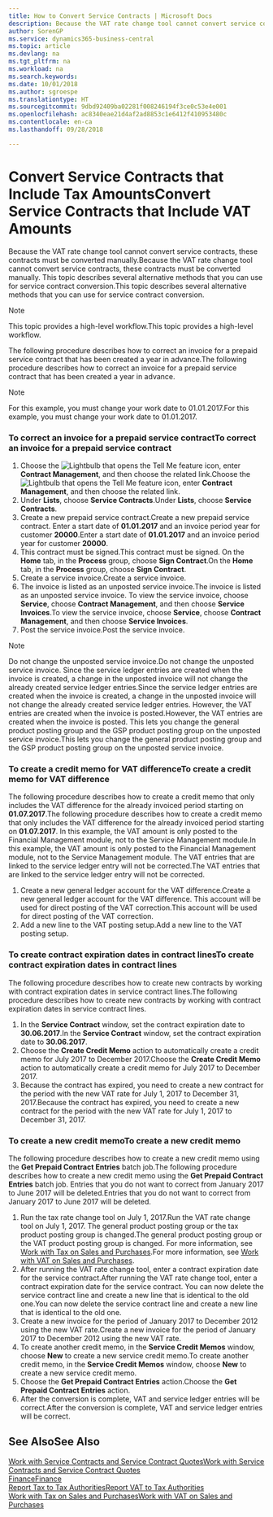 ```yaml
---
title: How to Convert Service Contracts | Microsoft Docs
description: Because the VAT rate change tool cannot convert service contracts, these contracts must be converted manually. This topic describes several alternative methods that you can use for service contract conversion.
author: SorenGP
ms.service: dynamics365-business-central
ms.topic: article
ms.devlang: na
ms.tgt_pltfrm: na
ms.workload: na
ms.search.keywords: 
ms.date: 10/01/2018
ms.author: sgroespe
ms.translationtype: HT
ms.sourcegitcommit: 9dbd92409ba02281f008246194f3ce0c53e4e001
ms.openlocfilehash: ac8340eae21d4af2ad8853c1e6412f410953480c
ms.contentlocale: en-ca
ms.lasthandoff: 09/28/2018

---
```

# <a name="convert-service-contracts-that-include-vat-amounts"></a><span data-ttu-id="fed14-104">Convert Service Contracts that Include Tax Amounts</span><span class="sxs-lookup"><span data-stu-id="fed14-104">Convert Service Contracts that Include VAT Amounts</span></span>
<span data-ttu-id="fed14-105">Because the VAT rate change tool cannot convert service contracts, these contracts must be converted manually.</span><span class="sxs-lookup"><span data-stu-id="fed14-105">Because the VAT rate change tool cannot convert service contracts, these contracts must be converted manually.</span></span> <span data-ttu-id="fed14-106">This topic describes several alternative methods that you can use for service contract conversion.</span><span class="sxs-lookup"><span data-stu-id="fed14-106">This topic describes several alternative methods that you can use for service contract conversion.</span></span>  

> [!NOTE]  
>  <span data-ttu-id="fed14-107">This topic provides a high-level workflow.</span><span class="sxs-lookup"><span data-stu-id="fed14-107">This topic provides a high-level workflow.</span></span>  

 <span data-ttu-id="fed14-108">The following procedure describes how to correct an invoice for a prepaid service contract that has been created a year in advance.</span><span class="sxs-lookup"><span data-stu-id="fed14-108">The following procedure describes how to correct an invoice for a prepaid service contract that has been created a year in advance.</span></span>  

> [!NOTE]  
>  <span data-ttu-id="fed14-109">For this example, you must change your work date to 01.01.2017.</span><span class="sxs-lookup"><span data-stu-id="fed14-109">For this example, you must change your work date to 01.01.2017.</span></span>  

### <a name="to-correct-an-invoice-for-a-prepaid-service-contract"></a><span data-ttu-id="fed14-110">To correct an invoice for a prepaid service contract</span><span class="sxs-lookup"><span data-stu-id="fed14-110">To correct an invoice for a prepaid service contract</span></span>  
1. <span data-ttu-id="fed14-111">Choose the ![Lightbulb that opens the Tell Me feature](media/ui-search/search_small.png "Tell me what you want to do") icon, enter **Contract Management**, and then choose the related link.</span><span class="sxs-lookup"><span data-stu-id="fed14-111">Choose the ![Lightbulb that opens the Tell Me feature](media/ui-search/search_small.png "Tell me what you want to do") icon, enter **Contract Management**, and then choose the related link.</span></span>  
2. <span data-ttu-id="fed14-112">Under **Lists**, choose **Service Contracts**.</span><span class="sxs-lookup"><span data-stu-id="fed14-112">Under **Lists**, choose **Service Contracts**.</span></span>  
3. <span data-ttu-id="fed14-113">Create a new prepaid service contract.</span><span class="sxs-lookup"><span data-stu-id="fed14-113">Create a new prepaid service contract.</span></span> <span data-ttu-id="fed14-114">Enter a start date of **01.01.2017** and an invoice period year for customer **20000**.</span><span class="sxs-lookup"><span data-stu-id="fed14-114">Enter a start date of **01.01.2017** and an invoice period year for customer **20000**.</span></span>  
4. <span data-ttu-id="fed14-115">This contract must be signed.</span><span class="sxs-lookup"><span data-stu-id="fed14-115">This contract must be signed.</span></span> <span data-ttu-id="fed14-116">On the **Home** tab, in the **Process** group, choose **Sign Contract**.</span><span class="sxs-lookup"><span data-stu-id="fed14-116">On the **Home** tab, in the **Process** group, choose **Sign Contract**.</span></span>  
5. <span data-ttu-id="fed14-117">Create a service invoice.</span><span class="sxs-lookup"><span data-stu-id="fed14-117">Create a service invoice.</span></span>
6. <span data-ttu-id="fed14-118">The invoice is listed as an unposted service invoice.</span><span class="sxs-lookup"><span data-stu-id="fed14-118">The invoice is listed as an unposted service invoice.</span></span> <span data-ttu-id="fed14-119">To view the service invoice, choose **Service**, choose **Contract Management**, and then choose **Service Invoices**.</span><span class="sxs-lookup"><span data-stu-id="fed14-119">To view the service invoice, choose **Service**, choose **Contract Management**, and then choose **Service Invoices**.</span></span>  
7. <span data-ttu-id="fed14-120">Post the service invoice.</span><span class="sxs-lookup"><span data-stu-id="fed14-120">Post the service invoice.</span></span>  

> [!NOTE]  
>  <span data-ttu-id="fed14-121">Do not change the unposted service invoice.</span><span class="sxs-lookup"><span data-stu-id="fed14-121">Do not change the unposted service invoice.</span></span> <span data-ttu-id="fed14-122">Since the service ledger entries are created when the invoice is created, a change in the unposted invoice will not change the already created service ledger entries.</span><span class="sxs-lookup"><span data-stu-id="fed14-122">Since the service ledger entries are created when the invoice is created, a change in the unposted invoice will not change the already created service ledger entries.</span></span> <span data-ttu-id="fed14-123">However, the VAT entries are created when the invoice is posted.</span><span class="sxs-lookup"><span data-stu-id="fed14-123">However, the VAT entries are created when the invoice is posted.</span></span> <span data-ttu-id="fed14-124">This lets you change the general product posting group and the GSP product posting group on the unposted service invoice.</span><span class="sxs-lookup"><span data-stu-id="fed14-124">This lets you change the general product posting group and the GSP product posting group on the unposted service invoice.</span></span>  

### <a name="to-create-a-credit-memo-for-vat-difference"></a><span data-ttu-id="fed14-125">To create a credit memo for VAT difference</span><span class="sxs-lookup"><span data-stu-id="fed14-125">To create a credit memo for VAT difference</span></span>  
<span data-ttu-id="fed14-126">The following procedure describes how to create a credit memo that only includes the VAT difference for the already invoiced period starting on **01.07.2017**.</span><span class="sxs-lookup"><span data-stu-id="fed14-126">The following procedure describes how to create a credit memo that only includes the VAT difference for the already invoiced period starting on **01.07.2017**.</span></span> <span data-ttu-id="fed14-127">In this example, the VAT amount is only posted to the Financial Management module, not to the Service Management module.</span><span class="sxs-lookup"><span data-stu-id="fed14-127">In this example, the VAT amount is only posted to the Financial Management module, not to the Service Management module.</span></span> <span data-ttu-id="fed14-128">The VAT entries that are linked to the service ledger entry will not be corrected.</span><span class="sxs-lookup"><span data-stu-id="fed14-128">The VAT entries that are linked to the service ledger entry will not be corrected.</span></span>  

1. <span data-ttu-id="fed14-129">Create a new general ledger account for the VAT difference.</span><span class="sxs-lookup"><span data-stu-id="fed14-129">Create a new general ledger account for the VAT difference.</span></span> <span data-ttu-id="fed14-130">This account will be used for direct posting of the VAT correction.</span><span class="sxs-lookup"><span data-stu-id="fed14-130">This account will be used for direct posting of the VAT correction.</span></span>  
2. <span data-ttu-id="fed14-131">Add a new line to the VAT posting setup.</span><span class="sxs-lookup"><span data-stu-id="fed14-131">Add a new line to the VAT posting setup.</span></span>  

### <a name="to-create-contract-expiration-dates-in-contract-lines"></a><span data-ttu-id="fed14-132">To create contract expiration dates in contract lines</span><span class="sxs-lookup"><span data-stu-id="fed14-132">To create contract expiration dates in contract lines</span></span>  
<span data-ttu-id="fed14-133">The following procedure describes how to create new contracts by working with contract expiration dates in service contract lines.</span><span class="sxs-lookup"><span data-stu-id="fed14-133">The following procedure describes how to create new contracts by working with contract expiration dates in service contract lines.</span></span>  

1. <span data-ttu-id="fed14-134">In the **Service Contract** window, set the contract expiration date to **30.06.2017**.</span><span class="sxs-lookup"><span data-stu-id="fed14-134">In the **Service Contract** window, set the contract expiration date to **30.06.2017**.</span></span>  
2. <span data-ttu-id="fed14-135">Choose the **Create Credit Memo** action to automatically create a credit memo for July 2017 to December 2017.</span><span class="sxs-lookup"><span data-stu-id="fed14-135">Choose the **Create Credit Memo** action to automatically create a credit memo for July 2017 to December 2017.</span></span>  
3. <span data-ttu-id="fed14-136">Because the contract has expired, you need to create a new contract for the period with the new VAT rate for July 1, 2017 to December 31, 2017.</span><span class="sxs-lookup"><span data-stu-id="fed14-136">Because the contract has expired, you need to create a new contract for the period with the new VAT rate for July 1, 2017 to December 31, 2017.</span></span>  

### <a name="to-create-a-new-credit-memo"></a><span data-ttu-id="fed14-137">To create a new credit memo</span><span class="sxs-lookup"><span data-stu-id="fed14-137">To create a new credit memo</span></span>  
<span data-ttu-id="fed14-138">The following procedure describes how to create a new credit memo using the **Get Prepaid Contract Entries** batch job.</span><span class="sxs-lookup"><span data-stu-id="fed14-138">The following procedure describes how to create a new credit memo using the **Get Prepaid Contract Entries** batch job.</span></span> <span data-ttu-id="fed14-139">Entries that you do not want to correct from January 2017 to June 2017 will be deleted.</span><span class="sxs-lookup"><span data-stu-id="fed14-139">Entries that you do not want to correct from January 2017 to June 2017 will be deleted.</span></span>  

1. <span data-ttu-id="fed14-140">Run the tax rate change tool on July 1, 2017.</span><span class="sxs-lookup"><span data-stu-id="fed14-140">Run the VAT rate change tool on July 1, 2017.</span></span> <span data-ttu-id="fed14-141">The general product posting group or the tax product posting group is changed.</span><span class="sxs-lookup"><span data-stu-id="fed14-141">The general product posting group or the VAT product posting group is changed.</span></span> <span data-ttu-id="fed14-142">For more information, see [Work with Tax on Sales and Purchases](finance-work-with-vat.md).</span><span class="sxs-lookup"><span data-stu-id="fed14-142">For more information, see [Work with VAT on Sales and Purchases](finance-work-with-vat.md).</span></span>  
2. <span data-ttu-id="fed14-143">After running the VAT rate change tool, enter a contract expiration date for the service contract.</span><span class="sxs-lookup"><span data-stu-id="fed14-143">After running the VAT rate change tool, enter a contract expiration date for the service contract.</span></span> <span data-ttu-id="fed14-144">You can now delete the service contract line and create a new line that is identical to the old one.</span><span class="sxs-lookup"><span data-stu-id="fed14-144">You can now delete the service contract line and create a new line that is identical to the old one.</span></span>  
3. <span data-ttu-id="fed14-145">Create a new invoice for the period of January 2017 to December 2012 using the new VAT rate.</span><span class="sxs-lookup"><span data-stu-id="fed14-145">Create a new invoice for the period of January 2017 to December 2012 using the new VAT rate.</span></span>  
4. <span data-ttu-id="fed14-146">To create another credit memo, in the **Service Credit Memos** window, choose **New** to create a new service credit memo.</span><span class="sxs-lookup"><span data-stu-id="fed14-146">To create another credit memo, in the **Service Credit Memos** window, choose **New** to create a new service credit memo.</span></span>  
5. <span data-ttu-id="fed14-147">Choose the **Get Prepaid Contract Entries** action.</span><span class="sxs-lookup"><span data-stu-id="fed14-147">Choose the **Get Prepaid Contract Entries** action.</span></span>  
6. <span data-ttu-id="fed14-148">After the conversion is complete, VAT and service ledger entries will be correct.</span><span class="sxs-lookup"><span data-stu-id="fed14-148">After the conversion is complete, VAT and service ledger entries will be correct.</span></span>  

## <a name="see-also"></a><span data-ttu-id="fed14-149">See Also</span><span class="sxs-lookup"><span data-stu-id="fed14-149">See Also</span></span>  
[<span data-ttu-id="fed14-150">Work with Service Contracts and Service Contract Quotes</span><span class="sxs-lookup"><span data-stu-id="fed14-150">Work with Service Contracts and Service Contract Quotes</span></span>](service-how-to-create-service-contracts-and-service-contract-quotes.md)  
[<span data-ttu-id="fed14-151">Finance</span><span class="sxs-lookup"><span data-stu-id="fed14-151">Finance</span></span>](finance.md)  
[<span data-ttu-id="fed14-152">Report Tax to Tax Authorities</span><span class="sxs-lookup"><span data-stu-id="fed14-152">Report VAT to Tax Authorities</span></span>](finance-how-report-vat.md)  
[<span data-ttu-id="fed14-153">Work with Tax on Sales and Purchases</span><span class="sxs-lookup"><span data-stu-id="fed14-153">Work with VAT on Sales and Purchases</span></span>](finance-work-with-vat.md)  

